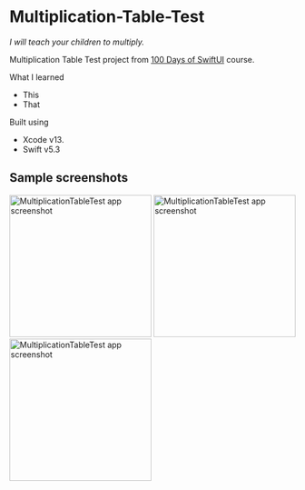 # Multiplication-Table-Test
_I will teach your children to multiply._

Multiplication Table Test project from [100 Days of SwiftUI](https://www.hackingwithswift.com/guide/ios-swiftui/3/3/challenge) course.

What I learned
* This
* That

Built using
* Xcode v13.
* Swift v5.3

## Sample screenshots
<img alt="MultiplicationTableTest app screenshot" src="https://github.com/nemag06/Multiplication-Table-Test/assets/118446028/9a4a73b3-a3dc-457e-a73b-b3e461d85213" width=250>
<img alt="MultiplicationTableTest app screenshot" src="https://github.com/nemag06/Multiplication-Table-Test/assets/118446028/27182dd4-6f6f-4e02-a3e4-a867c4b68b4d" width=250>
<img alt="MultiplicationTableTest app screenshot" src="https://github.com/nemag06/Multiplication-Table-Test/assets/118446028/781823d9-0b75-4d21-be1e-660fe467bdea" width=250>

